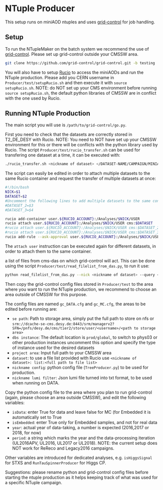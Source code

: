# NTuple Producer

This setup runs on miniAOD ntuples and uses [grid-control](https://github.com/grid-control/grid-control) for job handling.

## Setup

To run the NTupleMaker on the batch system we recommend the use of [grid-control](https://github.com/grid-control/grid-control).
Please set up grid-control outside your CMSSW area.
```bash
git clone https://github.com/grid-control/grid-control.git -b testing
```

You will also have to setup [Rucio]() to access the miniAODs and run the NTuple production.
Please add you CERN username in `Producer/test/setupRucio.sh` and then execute it with `source setupRucio.sh`.
NOTE: do NOT set up your CMS environment before running `source setupRucio.sh`, the default python libraries of CMSSW are in conflict with the one used by Rucio.


## Running NTuple Production

The main script you will use is `/path/to/grid-control/go.py`.

First you need to check that the datasets are correctly stored in T2_DE_DESY with Rucio.
NOTE: You need to NOT have set up your CMSSW environment for this or there will be conflicts with the python library used by Rucio.
The script `Producer/test/rucio_transfer.sh` can be used for transfering one dataset at a time, it can be executed with:
```bash
./rucio_transfer.sh <nickname of dataset> </DATASET-NAME/CAMPAIGN/MINIAODSIM(MINIAOD/USER)>
```
The script can easily be edited in order to attach multiple datasets to the same Rucio container and request the transfer of multiple datasets at once:
```bash
#!/bin/bash
NICK=$1
DATASET=$2
#Uncomment the following lines to add multiple datasets to the same container and request only one transfer
#DATASET_2=$3
#DATASET_3=$4

rucio add-container user.${RUCIO_ACCOUNT}:/Analyses/$NICK/USER 
rucio attach user.${RUCIO_ACCOUNT}:/Analyses/$NICK/USER cms:$DATASET
#rucio attach user.${RUCIO_ACCOUNT}:/Analyses/$NICK/USER cms:$DATASET_2
#rucio attach user.${RUCIO_ACCOUNT}:/Analyses/$NICK/USER cms:$DATASET_3
rucio add-rule --ask-approval user.${RUCIO_ACCOUNT}:/Analyses/$NICK/USER 1 T2_DE_DESY --lifetime 2592000 --asynchronous

```
The `attach user` instruction can be executed again for different datasets, in order to attach them to the same container.



 a list of files from cms-das on which grid-control will act.
This can be done using the script `Producer/test/read_filelist_from_das.py`, to run it use:
```bash
python read_filelist_from_das.py --nick <nickname of dataset> --query </DATASET-NAME/CAMPAIGN/MINIAODSIM(MINIAOD/USER)> --outputfile <my_list>
```

Then copy the grid-control config files stored in `Producer/test` to the area where you want to run the NTuple production, we recommend to choose an area outside of CMSSW for this purpose.

The config files are named `gc_DATA.cfg` and `gc_MC.cfg`, the areas to be edited before running are:
* `se path`: Path to storage area, simply put the full path to store on nfs or `srm://dcache-se-cms.desy.de:8443/srm/managerv2?SFN=/pnfs/desy.de/cms/tier2/store/user/<username>/<path to storage area>`
* `dbs instance`: The default location is `prod/global`, to switch to phys03 or other production instances uncomment this option and specify the type of instance used for the desired datasets
* `project area`: Input full path to your CMSSW area
* `dataset`: to use a file list provided with Rucio use `<nickname of dataset>: list:<full path to file list>`
* `nickname config`: python config file (`TreeProducer.py`) to be used for production.
* `nickname lumi filter`: Json lumi file turned into txt format, to be used when running on DATA.


Copy the python config file to the area where you plan to run grid-control (again, please choose an area outside CMSSW), and edit the following variables:
* `isData`: enter True for data and leave false for MC (for Embedded it is automatically set to True
* `isEmbedded`: enter True only for Embedded samples, and not for real data
* `year`: actual year of data-taking, a number is expected (2016,2017 or 2018, for now)
* `period`: a string which marks the year and the data-processing iteration (UL2016APV, UL2016, UL2017 or UL2018). NOTE: the current setup does NOT work for ReReco and Legacy2016 campaigns.

Other variables are introduced for dedicated analyses, e.g. `isHiggsSignal` for STXS and `RunTauSpinnerProducer` for Higgs CP.

Suggestions: please rename python and grid-control config files before starting the ntuple production as it helps keeping track of what was used for a specific NTuple campaign.

